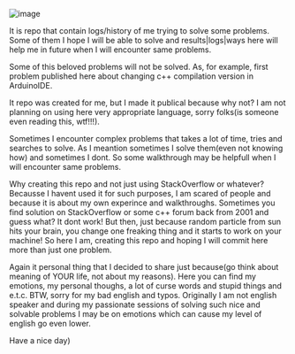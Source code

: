 ![image](https://github.com/user-attachments/assets/6f9c0f82-76ec-4242-969e-c5f433c8f902)

It is repo that contain logs/history of me trying to solve some problems. Some of them I hope I will be able to solve and results|logs|ways here will help me in future when I will encounter same problems.

Some of this beloved problems will not be solved. As, for example, first problem published here about changing c++ compilation version in ArduinoIDE.

It repo was created for me, but I made it publical because why not?
I am not planning on using here very appropriate language, sorry folks(is someone even reading this, wtf!!!).

Sometimes I encounter complex problems that takes a lot of time, tries and searches to solve. As I meantion sometimes I solve them(even not knowing how) and sometimes I dont.
So some walkthrough may be helpfull when I will encounter same problems.

Why creating this repo and not just using StackOverflow or whatever? Becausse I havent used it for such purposes, I am scared of people and because it is about my own experince and walkthroughs.
Sometimes you find solution on StackOverflow or some c++ forum back from 2001 and guess what? It dont work! But then, just because random particle from sun hits your brain, you change one freaking thing and it starts to work on your machine!
So here I am, creating this repo and hoping I will commit here more than just one problem.

Again it personal thing that I decided to share just because(go think about meaning of YOUR life, not about my reasons). Here you can find my emotions, my personal thoughs, a lot of curse words and stupid things and e.t.c.
BTW, sorry for my bad english and typos. Originally I am not english speaker and during my passionate sessions of solving such nice and solvable problems I may be on emotions which can cause my level of english go even lower.

Have a nice day)
